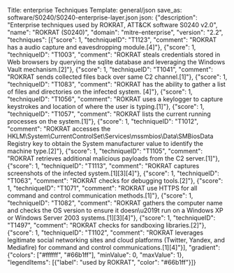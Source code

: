 Title: enterprise Techniques
Template: general/json
save_as: software/S0240/S0240-enterprise-layer.json
json: {"description": "Enterprise techniques used by ROKRAT, ATT&CK software S0240 v2.0", "name": "ROKRAT (S0240)", "domain": "mitre-enterprise", "version": "2.2", "techniques": [{"score": 1, "techniqueID": "T1123", "comment": "ROKRAT has a audio capture and eavesdropping module.[4]"}, {"score": 1, "techniqueID": "T1003", "comment": "ROKRAT steals credentials stored in Web browsers by querying the sqlite database and leveraging the Windows Vault mechanism.[2]"}, {"score": 1, "techniqueID": "T1041", "comment": "ROKRAT sends collected files back over same C2 channel.[1]"}, {"score": 1, "techniqueID": "T1083", "comment": "ROKRAT has the ability to gather a list of files and directories on the infected system. [4]"}, {"score": 1, "techniqueID": "T1056", "comment": "ROKRAT uses a keylogger to capture keystrokes and location of where the user is typing.[1]"}, {"score": 1, "techniqueID": "T1057", "comment": "ROKRAT lists the current running processes on the system.[1]"}, {"score": 1, "techniqueID": "T1012", "comment": "ROKRAT accesses the HKLM\\System\\CurrentControlSet\\Services\\mssmbios\\Data\\SMBiosData Registry key to obtain the System manufacturer value to identify the machine type.[2]"}, {"score": 1, "techniqueID": "T1105", "comment": "ROKRAT retrieves additional malicious payloads from the C2 server.[1]"}, {"score": 1, "techniqueID": "T1113", "comment": "ROKRAT captures screenshots of the infected system.[1][3][4]"}, {"score": 1, "techniqueID": "T1063", "comment": "ROKRAT checks for debugging tools.[2]"}, {"score": 1, "techniqueID": "T1071", "comment": "ROKRAT use HTTPS for all command and control communication methods.[1]"}, {"score": 1, "techniqueID": "T1082", "comment": "ROKRAT gathers the computer name and checks the OS version to ensure it doesn\u2019t run on a Windows XP or Windows Server 2003 systems.[1][3][4]"}, {"score": 1, "techniqueID": "T1497", "comment": "ROKRAT checks for sandboxing libraries.[2]"}, {"score": 1, "techniqueID": "T1102", "comment": "ROKRAT leverages legitimate social networking sites and cloud platforms (Twitter, Yandex, and Mediafire) for command and control communications.[1][4]"}], "gradient": {"colors": ["#ffffff", "#66b1ff"], "minValue": 0, "maxValue": 1}, "legendItems": [{"label": "used by ROKRAT", "color": "#66b1ff"}]}